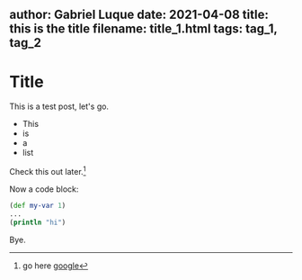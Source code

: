 author: Gabriel Luque
date: 2021-04-08
title: this is the title
filename: title_1.html
tags: tag_1, tag_2
---

# Title

This is a test post, let's go.

- This
- is
- a
- list

Check this out later.[^samplefoot]

Now a code block:

```clojure
(def my-var 1)
...
(println "hi")
```

Bye.

[^samplefoot]: go here [google](https://www.google.com)